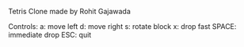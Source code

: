Tetris Clone made by Rohit Gajawada

Controls:
a: move left
d: move right
s: rotate block
x: drop fast
SPACE: immediate drop
ESC: quit
